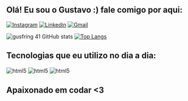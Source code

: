 ## Olá! Eu sou o Gustavo :) fale comigo por aqui:
[![Instagram](https://img.shields.io/badge/Instagram-E4405F?style=for-the-badge&logo=instagram&logoColor=white)](https://instagram.com/gusfring.a)
[![Linkedin](https://img.shields.io/badge/LinkedIn-0077B5?style=for-the-badge&logo=linkedin&logoColor=white)](https://www.linkedin.com/in/gustavo-alves-96337a298/)
[![Gmail](https://img.shields.io/badge/Gmail-D14836?style=for-the-badge&logo=gmail&logoColor=white)](https://gmail.com/gusfring.a@gmail.com)

![gusfring 41 GitHub stats](https://github-readme-stats.vercel.app/api?username=gusfring41&show_icons=true&theme=dracula)
[![Top Langs](https://github-readme-stats.vercel.app/api/top-langs/?username=gusfring41)](https://github.com/gusfring41/github-readme-stats)

## Tecnologias que eu utilizo no dia a dia:

<div style="display: inline_block"> 
  <img align="center" alt="html5" src="https://img.shields.io/badge/C-00599C?style=for-the-badge&logo=c&logoColor=white" />
  <img align="center" alt="html5" src="https://img.shields.io/badge/C%2B%2B-00599C?style=for-the-badge&logo=c%2B%2B&logoColor=white" />
  <img align="center" alt="html5" src="https://img.shields.io/badge/Python-14354C?style=for-the-badge&logo=python&logoColor=white" />
</div>

## Apaixonado em codar <3
